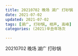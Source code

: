 ```yaml
---
title: 20210702 晚场 湖广 打砂锅
date: 2021-07-02
updated: 2021-07-02
tags: [湖广, 打砂锅, 相声, 高峰] 
categories: (2021)辛丑年场次 

---
```


20210702 晚场 湖广 打砂锅

